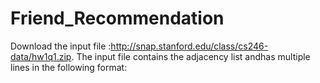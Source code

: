 # Friend_Recommendation


Download the input file :http://snap.stanford.edu/class/cs246-data/hw1q1.zip.
The input file contains the adjacency list andhas multiple lines in the following format:<User><TAB><Friends>
